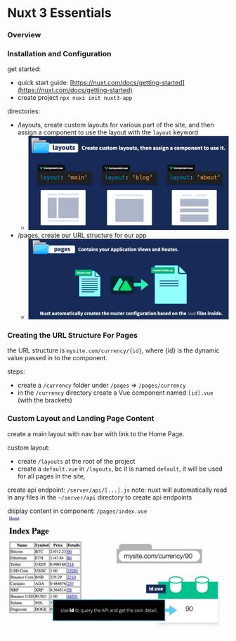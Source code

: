 # Nuxt 3 Essentials

### Overview

### Installation and Configuration

get started:

- quick start guide: [https://nuxt.com/docs/getting-started](https://nuxt.com/docs/getting-started)
- create project `npx nuxi init nuxt3-app`

directories:

- /layouts, create custom layouts for various part of the site, and then assign a component to use the layout with the `layout` keyword
  - ![alt text](docs/image.png)
- /pages, create our URL structure for our app
  - ![alt text](docs/image-1.png)

### Creating the URL Structure For Pages

the URL structure is `mysite.com/currency/{id}`, where {id} is the dynamic value passed in to the component.

steps:

- create a `/currency` folder under `/pages` => `/pages/currency`
- in the `/currency` directory create a Vue component named `[id].vue` (with the brackets)

### Custom Layout and Landing Page Content

create a main layout with nav bar with link to the Home Page.

custom layout:

- create `/layouts` at the root of the project
- create a `default.vue` in `/layouts`, bc it is named `default`, it will be used for all pages in the site,

create api endpoint:
`/server/api/[...].js`
note: nuxt will automatically read in any files in the `~/server/api` directory to create api endpoints

display content in component:
`/pages/index.vue`
![passing props](docs/passing-props.png)
